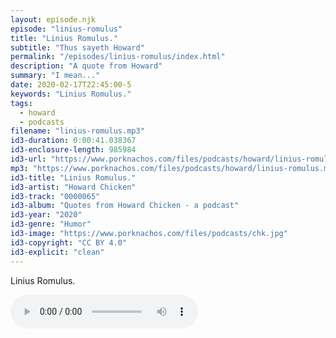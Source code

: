 ```yaml
---
layout: episode.njk
episode: "linius-romulus"
title: "Linius Romulus."
subtitle: "Thus sayeth Howard"
permalink: "/episodes/linius-romulus/index.html"
description: "A quote from Howard"
summary: "I mean..."
date: 2020-02-17T22:45:00-5
keywords: "Linius Romulus."
tags:
  - howard
  - podcasts
filename: "linius-romulus.mp3"
id3-duration: 0:00:41.038367
id3-enclosure-length: 985984
id3-url: "https://www.porknachos.com/files/podcasts/howard/linius-romulus.mp3"
mp3: "https://www.porknachos.com/files/podcasts/howard/linius-romulus.mp3"
id3-title: "Linius Romulus."
id3-artist: "Howard Chicken"
id3-track: "0000065"
id3-album: "Quotes from Howard Chicken - a podcast"
id3-year: "2020"
id3-genre: "Humor"
id3-image: "https://www.porknachos.com/files/podcasts/chk.jpg"
id3-copyright: "CC BY 4.0"
id3-explicit: "clean"
---
```

Linius Romulus.

<audio controls>
  <source src="https://www.porknachos.com/files/podcasts/howard/linius-romulus.mp3">
</audio>
